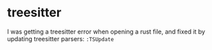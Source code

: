 # treesitter

I was getting a treesitter error when opening a rust file, and fixed it by updating treesitter parsers: `:TSUpdate`


